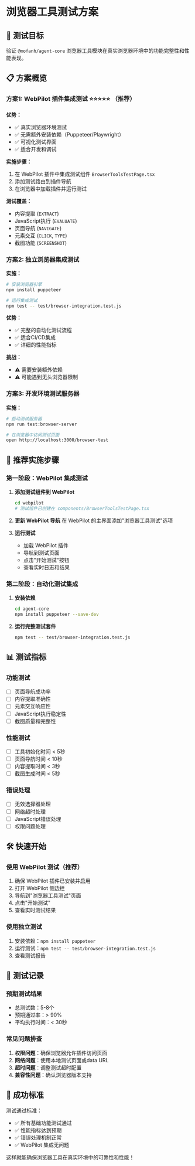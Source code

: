 # 浏览器工具测试方案

## 🎯 测试目标
验证 `@mofanh/agent-core` 浏览器工具模块在真实浏览器环境中的功能完整性和性能表现。

## 📋 方案概览

### 方案1: WebPilot 插件集成测试 ⭐⭐⭐⭐⭐ （推荐）

**优势：**
- ✅ 真实浏览器环境测试
- ✅ 无需额外安装依赖（Puppeteer/Playwright）
- ✅ 可视化测试界面
- ✅ 适合开发和调试

**实施步骤：**
1. 在 WebPilot 插件中集成测试组件 `BrowserToolsTestPage.tsx`
2. 添加测试路由到插件导航
3. 在浏览器中加载插件并运行测试

**测试覆盖：**
- 内容提取 (`EXTRACT`)
- JavaScript执行 (`EVALUATE`)
- 页面导航 (`NAVIGATE`)
- 元素交互 (`CLICK`, `TYPE`)
- 截图功能 (`SCREENSHOT`)

### 方案2: 独立浏览器集成测试

**实施：**
```bash
# 安装浏览器引擎
npm install puppeteer

# 运行集成测试
npm test -- test/browser-integration.test.js
```

**优势：**
- ✅ 完整的自动化测试流程
- ✅ 适合CI/CD集成
- ✅ 详细的性能指标

**挑战：**
- ⚠️ 需要安装额外依赖
- ⚠️ 可能遇到无头浏览器限制

### 方案3: 开发环境测试服务器

**实施：**
```bash
# 启动测试服务器
npm run test:browser-server

# 在浏览器中访问测试页面
open http://localhost:3000/browser-test
```

## 🚀 推荐实施步骤

### 第一阶段：WebPilot 集成测试

1. **添加测试组件到 WebPilot**
   ```bash
   cd webpilot
   # 测试组件已创建在 components/BrowserToolsTestPage.tsx
   ```

2. **更新 WebPilot 导航**
   在 WebPilot 的主界面添加"浏览器工具测试"选项

3. **运行测试**
   - 加载 WebPilot 插件
   - 导航到测试页面
   - 点击"开始测试"按钮
   - 查看实时日志和结果

### 第二阶段：自动化测试集成

1. **安装依赖**
   ```bash
   cd agent-core
   npm install puppeteer --save-dev
   ```

2. **运行完整测试套件**
   ```bash
   npm test -- test/browser-integration.test.js
   ```

## 📊 测试指标

### 功能测试
- [ ] 页面导航成功率
- [ ] 内容提取准确性
- [ ] 元素交互响应性
- [ ] JavaScript执行稳定性
- [ ] 截图质量和完整性

### 性能测试
- [ ] 工具初始化时间 < 5秒
- [ ] 页面导航时间 < 10秒
- [ ] 内容提取时间 < 3秒
- [ ] 截图生成时间 < 5秒

### 错误处理
- [ ] 无效选择器处理
- [ ] 网络超时处理
- [ ] JavaScript错误处理
- [ ] 权限问题处理

## 🛠️ 快速开始

### 使用 WebPilot 测试（推荐）

1. 确保 WebPilot 插件已安装并启用
2. 打开 WebPilot 侧边栏
3. 导航到"浏览器工具测试"页面
4. 点击"开始测试"
5. 查看实时测试结果

### 使用独立测试

1. 安装依赖：`npm install puppeteer`
2. 运行测试：`npm test -- test/browser-integration.test.js`
3. 查看测试报告

## 📝 测试记录

### 预期测试结果
- 总测试数：5-8个
- 预期通过率：> 90%
- 平均执行时间：< 30秒

### 常见问题排查
1. **权限问题**：确保浏览器允许插件访问页面
2. **网络问题**：使用本地测试页面或data URL
3. **超时问题**：调整测试超时配置
4. **兼容性问题**：确认浏览器版本支持

## 🎉 成功标准

测试通过标准：
- ✅ 所有基础功能测试通过
- ✅ 性能指标达到预期
- ✅ 错误处理机制正常
- ✅ WebPilot 集成无问题

这样就能确保浏览器工具在真实环境中的可靠性和性能！
